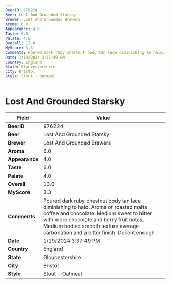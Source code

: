 ```yaml
---
BeerID: 976224
Beer: Lost And Grounded Starsky
Brewer: Lost And Grounded Brewers
Aroma: 6.0
Appearance: 4.0
Taste: 6.0
Palate: 4.0
Overall: 13.0
MyScore: 3.3
Comments: Poured dark ruby chestnut body tan lace diminishing to halo. Aroma of roasted malts coffee and chocolate. Medium sweet to bitter with more chocolate and berry fruit notes. Medium bodied smooth texture average carbonation and a bitter finish. Decent enough
Date: 1/19/2024 3:37:49 PM
Country: England
State: Gloucestershire
City: Bristol
Style: Stout - Oatmeal
---
```


# Lost And Grounded Starsky

| Field         | Value |
|---------------|-------|
| **BeerID** | 976224 |
| **Beer** | Lost And Grounded Starsky |
| **Brewer** | Lost And Grounded Brewers |
| **Aroma** | 6.0 |
| **Appearance** | 4.0 |
| **Taste** | 6.0 |
| **Palate** | 4.0 |
| **Overall** | 13.0 |
| **MyScore** | 3.3 |
| **Comments** | Poured dark ruby chestnut body tan lace diminishing to halo. Aroma of roasted malts coffee and chocolate. Medium sweet to bitter with more chocolate and berry fruit notes. Medium bodied smooth texture average carbonation and a bitter finish. Decent enough  |
| **Date** | 1/19/2024 3:37:49 PM |
| **Country** | England |
| **State** | Gloucestershire |
| **City** | Bristol |
| **Style** | Stout - Oatmeal |
